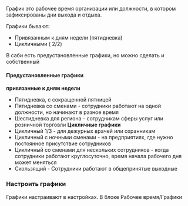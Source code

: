 График это рабочее время организации или должности, в котором зафиксированы дни выхода и отдыха.

Графики бывают:
- Привязанным к дням недели (пятидневка)
- Цикличными ( 2/2)

В саби есть предустановленные графики, но можно сделать и собственный

#### Предустановленные графики
**привязанные к дням недели**
- Пятидневка, с сокращенной пятницей
- Пятидневка со сменами - сотрудники работают на одной должности, но начинают в разное время
- Шестидневка для региона - сотрудникам сферы услуг или розничной торговли
**Цикличные графики**
- Цикличный 1/3 - для дежурных врачей или охранникам
- Цикличный с ночными сменами - на предприятиях, где нужно постоянное присутствие сотрудников
- Цикличный со сменами для нескольких сотрудников - когда сотрудники работают круглосуточно, время начала рабочего дня может меняться
- Скользящий - Сотрудники работают в общепринятые выходные

### Настроить графики
Графики настраивают в настройках. В блоке Рабочее время/Графики

